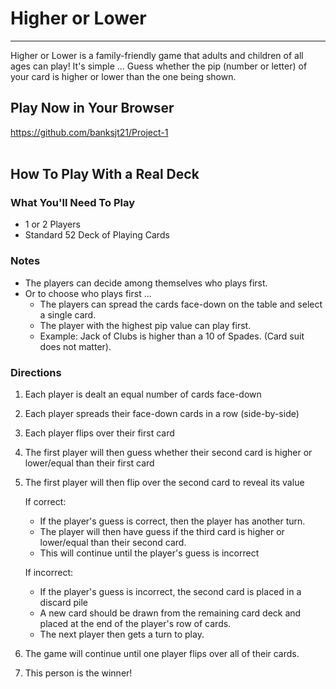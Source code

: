 # Higher or Lower
___

Higher or Lower is a family-friendly game that adults and children of all ages can play!
It's simple ... Guess whether the pip (number or letter) of your card is higher or lower than the one being shown.

## Play Now in Your Browser
https://github.com/banksjt21/Project-1
<br><br>
  
## How To Play With a Real Deck
### What You'll Need To Play
- 1 or 2 Players
- Standard 52 Deck of Playing Cards


### Notes
- The players can decide among themselves who plays first.
- Or to choose who plays first ...
    - The players can spread the cards face-down on the table and select a single card.
    - The player with the highest pip value can play first.
    - Example: Jack of Clubs is higher than a 10 of Spades. (Card suit does not matter).


### Directions
1. Each player is dealt an equal number of cards face-down
2. Each player spreads their face-down cards in a row (side-by-side)
3. Each player flips over their first card
4. The first player will then guess whether their second card is higher or lower/equal than their first card
5. The first player will then flip over the second card to reveal its value

    If correct:
    - If the player's guess is correct, then the player has another turn.
    - The player will then have guess if the third card is higher or lower/equal than their second card.
    - This will continue until the player's guess is incorrect

    If incorrect:
    - If the player's guess is incorrect, the second card is placed in a discard pile
    - A new card should be drawn from the remaining card deck and placed at the end of the player's row of cards.
    - The next player then gets a turn to play.

6. The game will continue until one player flips over all of their cards.
7. This person is the winner!